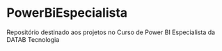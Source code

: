 # PowerBiEspecialista
Repositório destinado aos projetos no Curso de Power BI Especialista da DATAB Tecnologia
